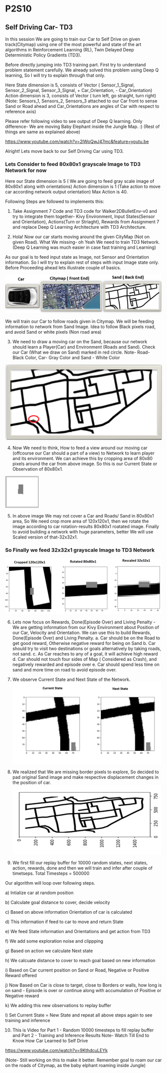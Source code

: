 # P2S10
## Self Driving Car- TD3

In this session We are going to train our Car to Self Drive on given track(Citymap) using one of the most powerful and state of the art algorithms in Reinforcement Learning (RL), Twin Delayed Deep Deterministic Policy Gradients (TD3).

Before directly jumping into TD3 training part. First try to understand problem statement carefully. We already solved this problem using Deep Q learning, So I will try to explain through that only.

Here State dimension is 5, consists of Vector ( Sensor_1_Signal, Sensor_2_Signal, Sensor_3_Signal, + Car_Orientation, - Car_Orientation)
Action dimension is 3, consists of Vector ( turn left, go straight, turn right)
(Note: Sensors_1, Sensors_2, Sensors_3 attached to our Car front to sense Sand or Road ahead and Car_Orientations are angles of Car with respect to reference axis)

Please refer following video to see output of Deep Q learning. Only difference- We are moving Baby Elephant inside the Jungle Map. :)
(Rest of things are same as explained above)

https://www.youtube.com/watch?v=2lWoQwJ47mc&feature=youtu.be

Alright! Lets move back to our Self Driving Car using TD3.

### Lets Consider to feed 80x80x1 grayscale Image to TD3 Network for now

Here our State dimension is 5 ( We are going to feed gray scale image of 80x80x1 along with orientations)
Action dimension is 1 (Take action to move car according network output orientation)
Max Action is 40.

Following Steps are followed to implements this:

1) Take Assignment 7 Code and TD3 code for Walker2DBulletEnv-v0 and try to integrate them together-
 Kivy Environment, Input States(Sensor and Orientation), Actions(Turn or Striaght), Rewards from Assignment 7 and replace Deep Q Learning Architecture with TD3 Architecture.
 
2) Hola! Now our car starts moving around the given CityMap (Not on given Road). What We missing- oh Yeah We need to train TD3 Network.(Deep Q Learning was much easier in case fast training and Learning)

As our goal is to feed input state as Image, not Sensor and Orientation information. So I will try to explain rest of steps with input Image state only. Before Proceeding ahead lets illustrate couple of basics.

![all](images/all.PNG)

We will train our Car to follow roads given in Citymap. We will be feeding information to network from Sand Image. Idea to follow Black pixels road, and avoid Sand or white pixels (Non road area)

3) We need to draw a moving car on the Sand, because our network should learn a Player(Car) and Environment (Roads and Sand).
Check our Car (What we draw on Sand) marked in red circle. Note- Road- Black Color, Car- Gray Color and Sand - White Color 

![all1](images/sand_car.png)

4) Now We need to think, How to feed a view around our moving car (offcourse our Car should a part of a view) to Network to learn player and its environment. We can achieve this by cropping area of 80x80 pixels around the car from above image. So this is our Current State or Observation of 80x80x1.
                                
![all2](images/car_no_sand.png)

5) In above image We may not cover a Car and Roads/ Sand in 80x80x1 area, So  We need crop more area of 120x120x1, then we rotate the image according to car rotation-results 80x80x1 roatated image. Finally to avoid building a network with huge parameters, better We will use Scaled version of that-32x32x1. 

### So Finally we feed 32x32x1 grayscale Image to TD3 Network 

![all3](images/final_all.png)

6) Lets now focus on Rewards, Done(Episode Over) and Living Penalty - We are getting information from our Kivy Environment about Position of our Car, Velocity and Orientation. We can use this to build Rewards, Done(Episode Over) and Living Penalty.
a. Car should be on the Road to get good reward, Otherwise negative reward for being on Sand
b. Car should try to visit two destinations or goals alternatively by taking roads, not sand.
c. As Car reaches to any of a goal, it will achieve high reward
d. Car should not touch four sides of Map ( Considered as Crash), and negatively rewarded and episode over
e. Car should spend less time on sand and more time on road to avoid episode over.

7) We observe Current State and Next State of the Network. 
![all4](images/states_info.png)

8) We realized that We are missing border pixels to explore, So decided to pad original Sand image and make respective displacement changes in the position of car.
![all5](images/sand_padded.png)

9) We first fill our replay buffer for 10000 random states, next states, action, rewards, done and then we will train and infer after couple of timetseps. Total Timesteps = 500000

Our algorithm will loop over following steps.

  a) Intialize car at random position

  b) Calculate goal distance to cover, decide velocity

  c) Based on above information Orientation of car is calculated 

  d) This information if feed to car to move and return State

  e) We feed State information and Orientations and get action from TD3

  f) We add some exploration noise and clippping

  g) Based on action we calculate Next state

  h) We calcuate distance to cover to reach goal based on new information

  i) Based on Car current position on Sand or Road, Negative or Positive Reward offered

  j) Now Based on Car is close to target, close to Borders or walls, how long is on sand - Episode is over or continue along with   accumulation of Positive or Negative reward

  k) We adding this new observations to replay buffer

  l) Set Current State = New State and repeat all above steps again to see training and inference

10) This is Video for Part 1 - Random 10000 timesteps to fill replay buffer and Part 2 - Training and Inference Results
Note- Watch Till End to Know How Car Learned to Self Drive

https://www.youtube.com/watch?v=9KthdcuLEYk

(Note- Still working on this to make it better. Remember goal to roam our car on the roads of Citymap, as the baby elphant roaming inside Jungle)

